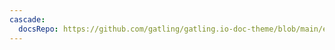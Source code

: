 ```yaml
---
cascade:
  docsRepo: https://github.com/gatling/gatling.io-doc-theme/blob/main/exampleSite/content
---
```

